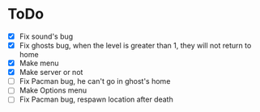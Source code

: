 # ToDo
- [X] Fix sound's bug
- [X] Fix ghosts bug, when the level is greater than 1, they will not return to home
- [X] Make menu
- [X] Make server or not  
- [ ] Fix Pacman bug, he can't go in ghost's home
- [ ] Make Options menu
- [ ] Fix Pacman bug, respawn location after death
